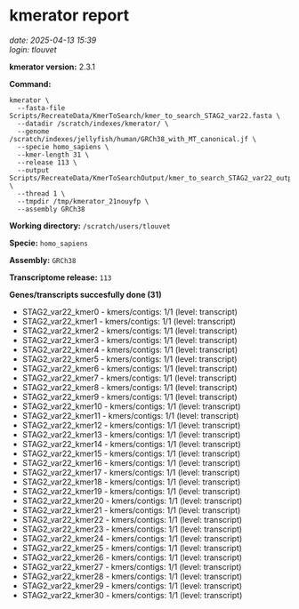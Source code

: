 # kmerator report
*date: 2025-04-13 15:39*  
*login: tlouvet*

**kmerator version:** 2.3.1

**Command:**

```
kmerator \
  --fasta-file Scripts/RecreateData/KmerToSearch/kmer_to_search_STAG2_var22.fasta \
  --datadir /scratch/indexes/kmerator/ \
  --genome /scratch/indexes/jellyfish/human/GRCh38_with_MT_canonical.jf \
  --specie homo_sapiens \
  --kmer-length 31 \
  --release 113 \
  --output Scripts/RecreateData/KmerToSearchOutput/kmer_to_search_STAG2_var22_output \
  --thread 1 \
  --tmpdir /tmp/kmerator_21nouyfp \
  --assembly GRCh38
```

**Working directory:** `/scratch/users/tlouvet`

**Specie:** `homo_sapiens`

**Assembly:** `GRCh38`

**Transcriptome release:** `113`

**Genes/transcripts succesfully done (31)**

- STAG2_var22_kmer0 - kmers/contigs: 1/1 (level: transcript)
- STAG2_var22_kmer1 - kmers/contigs: 1/1 (level: transcript)
- STAG2_var22_kmer2 - kmers/contigs: 1/1 (level: transcript)
- STAG2_var22_kmer3 - kmers/contigs: 1/1 (level: transcript)
- STAG2_var22_kmer4 - kmers/contigs: 1/1 (level: transcript)
- STAG2_var22_kmer5 - kmers/contigs: 1/1 (level: transcript)
- STAG2_var22_kmer6 - kmers/contigs: 1/1 (level: transcript)
- STAG2_var22_kmer7 - kmers/contigs: 1/1 (level: transcript)
- STAG2_var22_kmer8 - kmers/contigs: 1/1 (level: transcript)
- STAG2_var22_kmer9 - kmers/contigs: 1/1 (level: transcript)
- STAG2_var22_kmer10 - kmers/contigs: 1/1 (level: transcript)
- STAG2_var22_kmer11 - kmers/contigs: 1/1 (level: transcript)
- STAG2_var22_kmer12 - kmers/contigs: 1/1 (level: transcript)
- STAG2_var22_kmer13 - kmers/contigs: 1/1 (level: transcript)
- STAG2_var22_kmer14 - kmers/contigs: 1/1 (level: transcript)
- STAG2_var22_kmer15 - kmers/contigs: 1/1 (level: transcript)
- STAG2_var22_kmer16 - kmers/contigs: 1/1 (level: transcript)
- STAG2_var22_kmer17 - kmers/contigs: 1/1 (level: transcript)
- STAG2_var22_kmer18 - kmers/contigs: 1/1 (level: transcript)
- STAG2_var22_kmer19 - kmers/contigs: 1/1 (level: transcript)
- STAG2_var22_kmer20 - kmers/contigs: 1/1 (level: transcript)
- STAG2_var22_kmer21 - kmers/contigs: 1/1 (level: transcript)
- STAG2_var22_kmer22 - kmers/contigs: 1/1 (level: transcript)
- STAG2_var22_kmer23 - kmers/contigs: 1/1 (level: transcript)
- STAG2_var22_kmer24 - kmers/contigs: 1/1 (level: transcript)
- STAG2_var22_kmer25 - kmers/contigs: 1/1 (level: transcript)
- STAG2_var22_kmer26 - kmers/contigs: 1/1 (level: transcript)
- STAG2_var22_kmer27 - kmers/contigs: 1/1 (level: transcript)
- STAG2_var22_kmer28 - kmers/contigs: 1/1 (level: transcript)
- STAG2_var22_kmer29 - kmers/contigs: 1/1 (level: transcript)
- STAG2_var22_kmer30 - kmers/contigs: 1/1 (level: transcript)
